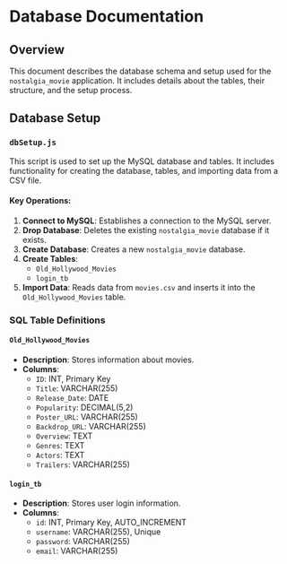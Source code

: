 # Database Documentation

## Overview

This document describes the database schema and setup used for the `nostalgia_movie` application. It includes details about the tables, their structure, and the setup process.

## Database Setup

### `dbSetup.js`

This script is used to set up the MySQL database and tables. It includes functionality for creating the database, tables, and importing data from a CSV file.

#### Key Operations:

1. **Connect to MySQL**: Establishes a connection to the MySQL server.
2. **Drop Database**: Deletes the existing `nostalgia_movie` database if it exists.
3. **Create Database**: Creates a new `nostalgia_movie` database.
4. **Create Tables**:
   - `Old_Hollywood_Movies`
   - `login_tb`
5. **Import Data**: Reads data from `movies.csv` and inserts it into the `Old_Hollywood_Movies` table.

### SQL Table Definitions

#### `Old_Hollywood_Movies`

- **Description**: Stores information about movies.
- **Columns**:
  - `ID`: INT, Primary Key
  - `Title`: VARCHAR(255)
  - `Release_Date`: DATE
  - `Popularity`: DECIMAL(5,2)
  - `Poster_URL`: VARCHAR(255)
  - `Backdrop_URL`: VARCHAR(255)
  - `Overview`: TEXT
  - `Genres`: TEXT
  - `Actors`: TEXT
  - `Trailers`: VARCHAR(255)

#### `login_tb`

- **Description**: Stores user login information.
- **Columns**:
  - `id`: INT, Primary Key, AUTO_INCREMENT
  - `username`: VARCHAR(255), Unique
  - `password`: VARCHAR(255)
  - `email`: VARCHAR(255)
